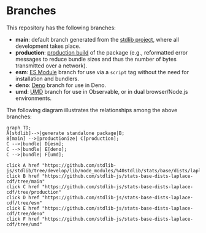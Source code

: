 <!--

@license Apache-2.0

Copyright (c) 2022 The Stdlib Authors.

Licensed under the Apache License, Version 2.0 (the "License");
you may not use this file except in compliance with the License.
You may obtain a copy of the License at

    http://www.apache.org/licenses/LICENSE-2.0

Unless required by applicable law or agreed to in writing, software
distributed under the License is distributed on an "AS IS" BASIS,
WITHOUT WARRANTIES OR CONDITIONS OF ANY KIND, either express or implied.
See the License for the specific language governing permissions and
limitations under the License.

-->

# Branches

This repository has the following branches:

-   **main**: default branch generated from the [stdlib project][stdlib-url], where all development takes place.
-   **production**: [production build][production-url] of the package (e.g., reformatted error messages to reduce bundle sizes and thus the number of bytes transmitted over a network).
-   **esm**: [ES Module][esm-url] branch for use via a `script` tag without the need for installation and bundlers.
-   **deno**: [Deno][deno-url] branch for use in Deno.
-   **umd**: [UMD][umd-url] branch for use in Observable, or in dual browser/Node.js environments.

The following diagram illustrates the relationships among the above branches:

```mermaid
graph TD;
A[stdlib]-->|generate standalone package|B;
B[main] -->|productionize| C[production];
C -->|bundle| D[esm];
C -->|bundle| E[deno];
C -->|bundle| F[umd];

click A href "https://github.com/stdlib-js/stdlib/tree/develop/lib/node_modules/%40stdlib/stats/base/dists/laplace/cdf"
click B href "https://github.com/stdlib-js/stats-base-dists-laplace-cdf/tree/main"
click C href "https://github.com/stdlib-js/stats-base-dists-laplace-cdf/tree/production"
click D href "https://github.com/stdlib-js/stats-base-dists-laplace-cdf/tree/esm"
click E href "https://github.com/stdlib-js/stats-base-dists-laplace-cdf/tree/deno"
click F href "https://github.com/stdlib-js/stats-base-dists-laplace-cdf/tree/umd"
```

[stdlib-url]: https://github.com/stdlib-js/stdlib/tree/develop/lib/node_modules/%40stdlib/stats/base/dists/laplace/cdf
[production-url]: https://github.com/stdlib-js/stats-base-dists-laplace-cdf/tree/production
[deno-url]: https://github.com/stdlib-js/stats-base-dists-laplace-cdf/tree/deno
[umd-url]: https://github.com/stdlib-js/stats-base-dists-laplace-cdf/tree/umd
[esm-url]: https://github.com/stdlib-js/stats-base-dists-laplace-cdf/tree/esm